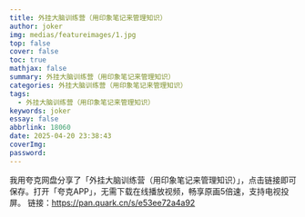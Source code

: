 ```yaml
---
title: 外挂大脑训练营（用印象笔记来管理知识）
author: joker
img: medias/featureimages/1.jpg
top: false
cover: false
toc: true
mathjax: false
summary: 外挂大脑训练营（用印象笔记来管理知识）
categories: 外挂大脑训练营（用印象笔记来管理知识）
tags:
  - 外挂大脑训练营（用印象笔记来管理知识）
keywords: joker
essay: false
abbrlink: 18060
date: 2025-04-20 23:38:43
coverImg:
password:
---
```


我用夸克网盘分享了「外挂大脑训练营（用印象笔记来管理知识）」，点击链接即可保存。打开「夸克APP」，无需下载在线播放视频，畅享原画5倍速，支持电视投屏。
链接：https://pan.quark.cn/s/e53ee72a4a92
